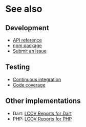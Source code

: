 # See also

## Development
- [API reference](https://dev.belin.io/lcov.js/api)
- [npm package](https://www.npmjs.com/package/@cedx/lcov)
- [Submit an issue](https://git.belin.io/cedx/lcov.js/issues)

## Testing
- [Continuous integration](https://travis-ci.com/cedx/lcov.js)
- [Code coverage](https://coveralls.io/github/cedx/lcov.js)

## Other implementations
- Dart: [LCOV Reports for Dart](https://dev.belin.io/lcov.dart)
- PHP: [LCOV Reports for PHP](https://dev.belin.io/lcov.php)

